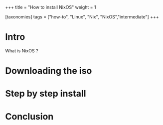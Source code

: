 +++
title = "How to install NixOS"
weight = 1

[taxonomies]
tags = ["how-to", "Linux", "Nix", "NixOS","intermediate"]
+++
# Intro 

What is NixOS ?

# Downloading the iso

# Step by step install

# Conclusion

